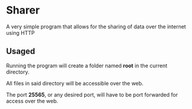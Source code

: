 # Sharer

A very simple program that allows for the sharing of data over the internet using HTTP


## Usaged

Running the program will create a folder named **root** in the current directory.

All files in said directory will be accessible over the web.

The port **25565**, or any desired port, will have to be port forwarded for access over the web.